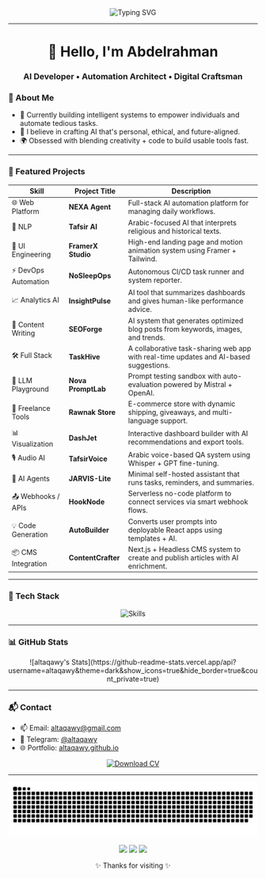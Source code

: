 <!-- GitHub Profile README -->

<div align="center">
  <img src="https://readme-typing-svg.demolab.com?font=Fira+Code&duration=3000&pause=1000&color=36BCF7&center=true&vCenter=true&width=435&lines=Welcome+to+Abdelrahman's+AI+Lab+%F0%9F%A7%A0;Crafting+code+with+vision+%F0%9F%94%A5;Merging+Humanity+%2B+AI+%F0%9F%92%BB;Let%27s+build+the+future+together+%F0%9F%9A%80" alt="Typing SVG" />
</div>

---

<h1 align="center">👋 Hello, I'm Abdelrahman</h1>
<h3 align="center">AI Developer • Automation Architect • Digital Craftsman</h3>

### 🧠 About Me

- 🔭 Currently building intelligent systems to empower individuals and automate tedious tasks.
- 🧩 I believe in crafting AI that's personal, ethical, and future-aligned.
- 🌍 Obsessed with blending creativity + code to build usable tools fast.

---

### 💼 Featured Projects

| Skill              | Project Title            | Description |
|-------------------|--------------------------|-------------|
| 🌐 Web Platform     | **NEXA Agent**            | Full-stack AI automation platform for managing daily workflows. |
| 🧠 NLP              | **Tafsir AI**             | Arabic-focused AI that interprets religious and historical texts. |
| 🎨 UI Engineering   | **FramerX Studio**        | High-end landing page and motion animation system using Framer + Tailwind. |
| ⚡ DevOps Automation| **NoSleepOps**           | Autonomous CI/CD task runner and system reporter. |
| 📈 Analytics AI     | **InsightPulse**          | AI tool that summarizes dashboards and gives human-like performance advice. |
| 🧾 Content Writing  | **SEOForge**             | AI system that generates optimized blog posts from keywords, images, and trends. |
| 🛠️ Full Stack      | **TaskHive**             | A collaborative task-sharing web app with real-time updates and AI-based suggestions. |
| 🧠 LLM Playground   | **Nova PromptLab**        | Prompt testing sandbox with auto-evaluation powered by Mistral + OpenAI. |
| 💼 Freelance Tools  | **Rawnak Store**          | E-commerce store with dynamic shipping, giveaways, and multi-language support. |
| 📊 Visualization    | **DashJet**               | Interactive dashboard builder with AI recommendations and export tools. |
| 🎙️ Audio AI         | **TafsirVoice**           | Arabic voice-based QA system using Whisper + GPT fine-tuning. |
| 🧠 AI Agents        | **JARVIS-Lite**           | Minimal self-hosted assistant that runs tasks, reminders, and summaries. |
| 📤 Webhooks / APIs  | **HookNode**              | Serverless no-code platform to connect services via smart webhook flows. |
| 💡 Code Generation | **AutoBuilder**           | Converts user prompts into deployable React apps using templates + AI. |
| 📦 CMS Integration | **ContentCrafter**        | Next.js + Headless CMS system to create and publish articles with AI enrichment. |

---

### 🧰 Tech Stack
<p align="center">
  <img src="https://skillicons.dev/icons?i=nextjs,ts,tailwind,firebase,openai,vscode,vercel,git,figma,linux,react,python,nodejs,docker" alt="Skills" />
</p>

---

### 📊 GitHub Stats
<p align="center">
![altaqawy's Stats](https://github-readme-stats.vercel.app/api?username=altaqawy&theme=dark&show_icons=true&hide_border=true&count_private=true)</p>

---

### 📬 Contact

- 📫 Email: altaqawy@gmail.com
- 💬 Telegram: [@altaqawy](https://t.me/altaqawy)
- 🌐 Portfolio: [altaqawy.github.io](https://altaqawy.github.io)

<p align="center">
  <a href="https://altaqawy.github.io/assets/Abdelrahman-CV.pdf" download>
    <img src="https://img.shields.io/badge/Download_CV-blue?style=for-the-badge&logo=adobeacrobatreader" alt="Download CV" />
  </a>
</p>

---

<p align="center">
  <img src="https://github.com/Platane/snk/raw/output/github-contribution-grid-snake.svg" alt="Snake animation" />
</p>

<p align="center">
  <img src="https://media.giphy.com/media/QHE5gWI0QjqF2/giphy.gif" width="100" />
  <img src="https://media.giphy.com/media/LmNwrBhejkK9EFP504/giphy.gif" width="100" />
  <img src="https://media.giphy.com/media/kH1DBkPNyZPOk0BxrM/giphy.gif" width="100" />
</p>

<p align="center">✨ Thanks for visiting ✨</p>
